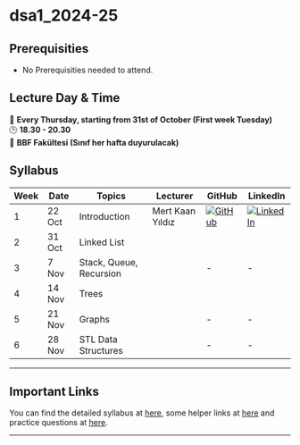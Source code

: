 [1]: https://img.shields.io/badge/github-%23121011.svg?style=for-the-badge&logo=github&logoColor=white
[2]: https://img.shields.io/badge/linkedin-%230077B5.svg?style=for-the-badge&logo=linkedin&logoColor=white
# dsa1_2024-25

## Prerequisities
- No Prerequisities needed to attend. 

##  Lecture Day & Time
📆 **Every Thursday, starting from 31st of October (First week Tuesday)**  
🕒 **18.30 - 20.30**  
📍 **BBF Fakültesi (Sınıf her hafta duyurulacak)**

## Syllabus

| Week | Date     | Topics                      | Lecturer                  | GitHub                                         | LinkedIn                                     |
|------|----------|-----------------------------|---------------------------|------------------------------------------------|---------------------------------------|
| 1    | 22 Oct   | Introduction                | Mert Kaan Yıldız     |[![GitHub][1]](https://github.com/myiper)   | [![LinkedIn][2]](https://www.linkedin.com/in/mert-kaan-y%C4%B1ld%C4%B1z-b10b5a25b/)                                         |
| 2    | 31 Oct    | Linked List             |              |         | |
| 3    | 7 Nov   | Stack, Queue, Recursion       |             | -        | - |
| 4    | 14 Nov   | Trees    |                 |        | 
| 5    | 21 Nov   | Graphs       |            | -        | -|
| 6    | 28 Nov    | STL Data Structures          |                       | -       | - |


---
## Important Links
You can find the detailed syllabus at [here](./syllabus.md), some helper links at [here](./links.md) and practice questions at [here](./practice_questions.md).

---

